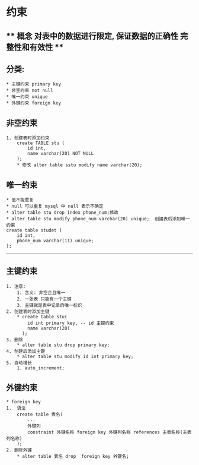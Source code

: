 # 约束
**	 概念  对表中的数据进行限定, 保证数据的正确性 完整性和有效性 **
-----
## 分类:
    * 主键约束 primary key
    * 非空约束 not null
    * 唯一约束 unique
    * 外键约束 foreign key
    
## 非空约束

    1. 创建表时添加约束
        create TABLE stu (
            id int,
            name varchar(20) NOT NULL
        );
    	* 修改 alter table sstu modify name varchar(20);
## 唯一约束
	* 值不能重复
	* null 可以重复 mysql 中 null 表示不确定
	* alter table stu drop index phone_num;修改
	* alter table stu modify phone_num varchar(20) unique;  创建表后添加唯一约束
	create table studet (
	    id int,
	    phone_num varchar(11) unique;
	);
	
-------
##  主键约束
	1. 注意:
		1. 含义: 非空企且唯一
		2. 一张表 只能有一个主键
		3. 主键就是表中记录的唯一标识
	2. 创建表时添加主键
		* create table stu(
			id int primary key, -- id 主键约束
			name varchar(20)
		  ); 
	3. 删除
		* alter table stu drop primary key;
	4. 创建后添加主键
		* alter table stu modify id int primary key;
	5. 自动增长
		1. auto_increment;
## 外键约束
	* foreign key
	1.	语法
		create table 表名(
			...
			外键列
			constraint 外键名称 foreign key 外键列名称 references 主表名称(主表列名称)
		);
	2. 删除外键
		* alter table 表名 drop  foreign key 外键名;
